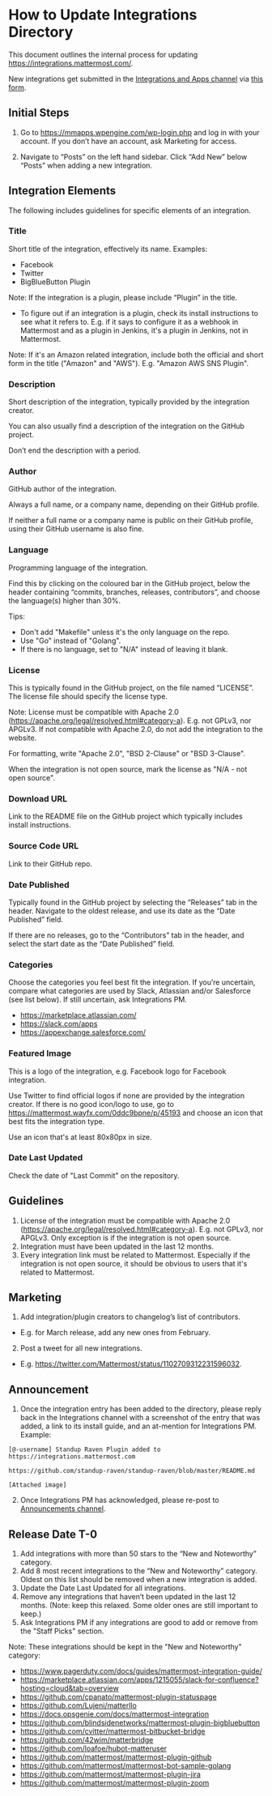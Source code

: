 # How to Update Integrations Directory

This document outlines the internal process for updating <https://integrations.mattermost.com/>.

New integrations get submitted in the [Integrations and Apps channel](https://community-daily.mattermost.com/core/channels/integrations) via [this form](https://spinpunch.wufoo.com/forms/mattermost-integrations-and-installers/).

## Initial Steps

1. Go to <https://mmapps.wpengine.com/wp-login.php> and log in with your account. If you don’t have an account, ask Marketing for access.

2. Navigate to “Posts” on the left hand sidebar. Click “Add New” below “Posts” when adding a new integration.

## Integration Elements

The following includes guidelines for specific elements of an integration.

### Title

Short title of the integration, effectively its name. Examples:

- Facebook
- Twitter
- BigBlueButton Plugin

Note: If the integration is a plugin, please include “Plugin” in the title.

- To figure out if an integration is a plugin, check its install instructions to see what it refers to. E.g. if it says to configure it as a webhook in Mattermost and as a plugin in Jenkins, it's a plugin in Jenkins, not in Mattermost.

Note: If it's an Amazon related integration, include both the official and short form in the title ("Amazon" and "AWS"). E.g. "Amazon AWS SNS Plugin".

### Description

Short description of the integration, typically provided by the integration creator.

You can also usually find a description of the integration on the GitHub project.

Don’t end the description with a period.

### Author

GitHub author of the integration.

Always a full name, or a company name, depending on their GitHub profile.

If neither a full name or a company name is public on their GitHub profile, using their GitHub username is also fine.

### Language

Programming language of the integration.

Find this by clicking on the coloured bar in the GitHub project, below the header containing “commits, branches, releases, contributors”, and choose the language(s) higher than 30%.

Tips:

- Don't add "Makefile" unless it's the only language on the repo.
- Use "Go" instead of "Golang".
- If there is no language, set to "N/A" instead of leaving it blank.

### License

This is typically found in the GitHub project, on the file named “LICENSE”. The license file should specify the license type.

Note: License must be compatible with Apache 2.0 (<https://apache.org/legal/resolved.html#category-a>). E.g. not GPLv3, nor APGLv3. If not compatible with Apache 2.0, do not add the integration to the website.

For formatting, write "Apache 2.0", "BSD 2-Clause" or "BSD 3-Clause".

When the integration is not open source, mark the license as "N/A - not open source".

### Download URL

Link to the README file on the GitHub project which typically includes install instructions.

### Source Code URL

Link to their GitHub repo.

### Date Published

Typically found in the GitHub project by selecting the “Releases” tab in the header. Navigate to the oldest release, and use its date as the “Date Published” field.

If there are no releases, go to the “Contributors” tab in the header, and select the start date as the “Date Published” field.

### Categories

Choose the categories you feel best fit the integration. If you’re uncertain, compare what categories are used by Slack, Atlassian and/or Salesforce (see list below). If still uncertain, ask Integrations PM.

- <https://marketplace.atlassian.com/>
- <https://slack.com/apps>
- <https://appexchange.salesforce.com/>

### Featured Image

This is a logo of the integration, e.g. Facebook logo for Facebook integration.

Use Twitter to find official logos if none are provided by the integration creator. If there is no good icon/logo to use, go to <https://mattermost.wayfx.com/0ddc9bpne/p/45193> and choose an icon that best fits the integration type.

Use an icon that's at least 80x80px in size.

### Date Last Updated

Check the date of "Last Commit" on the repository.

## Guidelines

1. License of the integration must be compatible with Apache 2.0 (<https://apache.org/legal/resolved.html#category-a>). E.g. not GPLv3, nor APGLv3. Only exception is if the integration is not open source.
2. Integration must have been updated in the last 12 months.
3. Every integration link must be related to Mattermost. Especially if the integration is not open source, it should be obvious to users that it's related to Mattermost.

## Marketing

1. Add integration/plugin creators to changelog’s list of contributors.

- E.g. for March release, add any new ones from February.

2. Post a tweet for all new integrations.

- E.g. <https://twitter.com/Mattermost/status/1102709312231596032>.

## Announcement

1)  Once the integration entry has been added to the directory, please reply back in the Integrations channel with a screenshot of the entry that was added, a link to its install guide, and an at-mention for Integrations PM. Example:

``` none
[@-username] Standup Raven Plugin added to https://integrations.mattermost.com

https://github.com/standup-raven/standup-raven/blob/master/README.md

[Attached image]
```

2) Once Integrations PM has acknowledged, please re-post to [Announcements channel](https://community.mattermost.com/private-core/channels/announcements).

## Release Date T-0

1. Add integrations with more than 50 stars to the “New and Noteworthy” category.
2. Add 8 most recent integrations to the “New and Noteworthy” category. Oldest on this list should be removed when a new integration is added.
3.  Update the Date Last Updated for all integrations.
4.  Remove any integrations that haven’t been updated in the last 12 months. (Note: keep this relaxed. Some older ones are still important to keep.)
5.  Ask Integrations PM if any integrations are good to add or remove from the "Staff Picks" section.

Note: These integrations should be kept in the "New and Noteworthy" category:

- <https://www.pagerduty.com/docs/guides/mattermost-integration-guide/>
- <https://marketplace.atlassian.com/apps/1215055/slack-for-confluence?hosting=cloud&tab=overview>
- <https://github.com/cpanato/mattermost-plugin-statuspage>
- <https://github.com/Lujeni/matterllo>
- <https://docs.opsgenie.com/docs/mattermost-integration>
- <https://github.com/blindsidenetworks/mattermost-plugin-bigbluebutton>
- <https://github.com/cvitter/mattermost-bitbucket-bridge>
- <https://github.com/42wim/matterbridge>
- <https://github.com/loafoe/hubot-matteruser>
- <https://github.com/mattermost/mattermost-plugin-github>
- <https://github.com/mattermost/mattermost-bot-sample-golang>
- <https://github.com/mattermost/mattermost-plugin-jira>
- <https://github.com/mattermost/mattermost-plugin-zoom>
